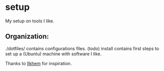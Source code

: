 # setup
My setup on tools I like.

## Organization:
./dotfiles/ contains configurations files.
(todo) install contains first steps to set up a (Ubuntu) machine with software I like.


Thanks to [Ilkhem](https://github.com/ilkhem/dotfiles) for inspiration.
